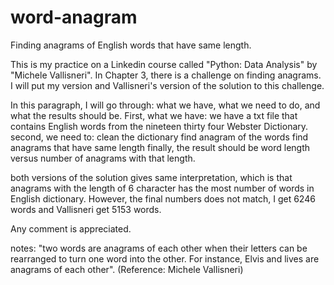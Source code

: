 # word-anagram

Finding anagrams of English words that have same length.

This is my practice on a Linkedin course called "Python: Data Analysis" by "Michele Vallisneri".
In Chapter 3, there is a challenge on finding anagrams. I will put my version and Vallisneri's version of the solution to this challenge.

In this paragraph, I will go through: what we have, what we need to do, and what the results should be.
First, what we have:
      we have a txt file that contains English words from the nineteen thirty four Webster Dictionary.
second, we need to: 
      clean the dictionary
      find anagram of the words 
      find anagrams that have same length
finally, the result should be word length versus number of anagrams with that length. 

both versions of the solution gives same interpretation, which is that anagrams with the length of 6 character has the most number of words in English dictionary. However, the final numbers does not match, I get 6246 words and Vallisneri get 5153 words.

Any comment is appreciated.

notes: "two words are anagrams of each other when their letters can be rearranged to turn one word into the other. For instance, Elvis and lives are anagrams of each other". (Reference: Michele Vallisneri)
